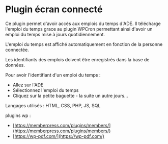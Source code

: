 # Plugin écran connecté

Ce plugin permet d'avoir accès aux emplois du temps d'ADE. Il télécharge l'emploi du temps grace au plugin WPCron permettant ainsi d'avoir un emploi du temps mise à jours quotidiennement.

L'emploi du temps est affiché automatiquement en fonction de la personne connectée.

Les identifiants des emplois doivent être enregistrés dans la base de données.

Pour avoir l'identifiant d'un emploi du temps : 
  - Allez sur l'ADE 
  - Sélectionnez l'emploi du temps 
  - Cliquez sur la petite baguette - la suite un autre jours...

Langages utilisés : HTML, CSS, PHP, JS, SQL


plugins wp : 
- [https://memberpress.com/plugins/members/](https://memberpress.com/plugins/members/)
- [https://wp-pdf.com/](https://wp-pdf.com/)